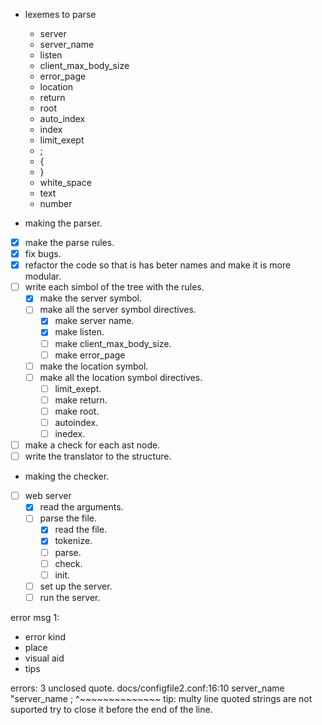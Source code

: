 - lexemes to parse
	- server
	- server_name
	- listen
	- client_max_body_size
	- error_page
	- location
	- return
	- root
	- auto_index
	- index
	- limit_exept
	- ;
	- {
	- }
	- white_space
	- text
	- number

- making the parser.
- [x] make the parse rules.
- [x] fix bugs.
- [x] refactor the code so that is has beter names and make it is more modular.
- [ ] write each simbol of the tree with the rules.
	- [x] make the server symbol.
	- [ ] make all the server symbol directives.
		- [x] make server name.
		- [x] make listen.
		- [ ] make client_max_body_size.
		- [ ] make error_page
	- [ ] make the location symbol.
	- [ ] make all the location symbol directives.
		- [ ] limit_exept.
		- [ ] make return.
		- [ ] make root.
		- [ ] autoindex.
		- [ ] inedex.
- [ ] make a check for each ast node.
- [ ] write the translator to the structure.

- making the checker.

- [ ] web server
	- [x] read the arguments.
	- [ ] parse the file.
		- [x] read the file.
		- [x] tokenize.
		- [ ] parse.
		- [ ] check.
		- [ ] init.
	- [ ] set up the server.
	- [ ] run the server.

error msg 1:
- error kind
- place
- visual aid
- tips










errors: 3
unclosed quote.
docs/configfile2.conf:16:10
	server_name "server_name ;
				^~~~~~~~~~~~~~~
tip: multy line quoted strings are not suported try to close it before the end of the line.



